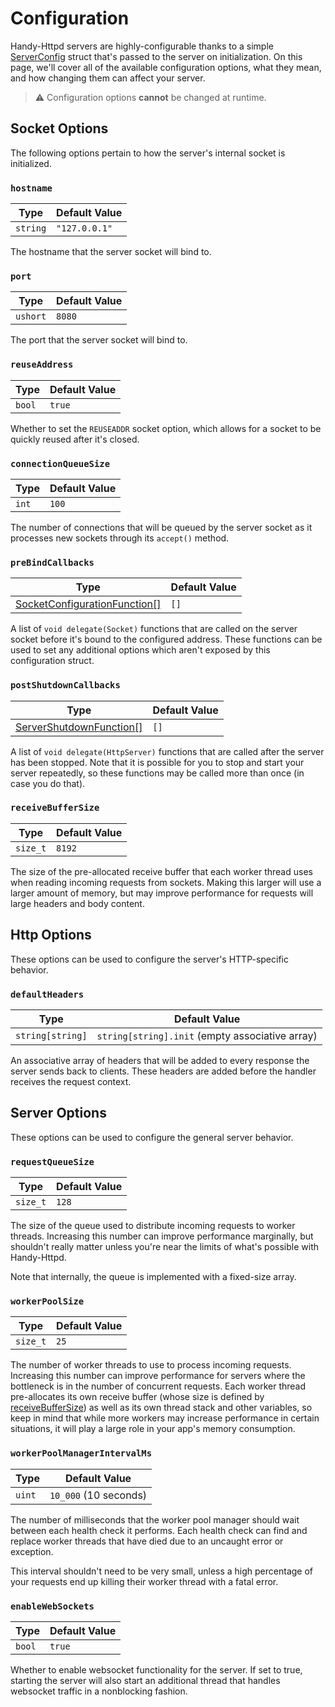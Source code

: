 # Configuration

Handy-Httpd servers are highly-configurable thanks to a simple [ServerConfig](ddoc-handy_httpd.components.config.ServerConfig) struct that's passed to the server on initialization. On this page, we'll cover all of the available configuration options, what they mean, and how changing them can affect your server.

> ⚠️ Configuration options **cannot** be changed at runtime.

## Socket Options

The following options pertain to how the server's internal socket is initialized.

### `hostname`
| Type | Default Value |
|---   |---            |
| `string` | `"127.0.0.1"` |
The hostname that the server socket will bind to.

### `port`
| Type | Default Value |
|---   |---            |
| `ushort` | `8080` |
The port that the server socket will bind to.

### `reuseAddress`
| Type | Default Value |
|---   |---            |
| `bool` | `true` |
Whether to set the `REUSEADDR` socket option, which allows for a socket to be quickly reused after it's closed.

### `connectionQueueSize`
| Type | Default Value |
|---   |---            |
| `int` | `100` |
The number of connections that will be queued by the server socket as it processes new sockets through its `accept()` method.

### `preBindCallbacks`
| Type | Default Value |
|---   |---            |
| [SocketConfigurationFunction[]](ddoc-handy_httpd.components.config.ServerConfig.SocketConfigureFunction) | `[]` |
A list of `void delegate(Socket)` functions that are called on the server socket before it's bound to the configured address. These functions can be used to set any additional options which aren't exposed by this configuration struct.

### `postShutdownCallbacks`
| Type | Default Value |
|---   |---            |
| [ServerShutdownFunction[]](ddoc-handy_httpd.components.config.ServerConfig.ServerShutdownFunction) | `[]` |
A list of `void delegate(HttpServer)` functions that are called after the server has been stopped. Note that it is possible for you to stop and start your server repeatedly, so these functions may be called more than once (in case you do that).

### `receiveBufferSize`
| Type | Default Value |
|---   |---            |
| `size_t` | `8192` |
The size of the pre-allocated receive buffer that each worker thread uses when reading incoming requests from sockets. Making this larger will use a larger amount of memory, but may improve performance for requests will large headers and body content.

## Http Options

 These options can be used to configure the server's HTTP-specific behavior.

 ### `defaultHeaders`
| Type | Default Value |
|---   |---            |
| `string[string]` | `string[string].init` (empty associative array) |
An associative array of headers that will be added to every response the server sends back to clients. These headers are added before the handler receives the request context.

## Server Options

These options can be used to configure the general server behavior.

### `requestQueueSize`
| Type | Default Value |
|---   |---            |
| `size_t` | `128` |
The size of the queue used to distribute incoming requests to worker threads. Increasing this number can improve performance marginally, but shouldn't really matter unless you're near the limits of what's possible with Handy-Httpd.

Note that internally, the queue is implemented with a fixed-size array.

### `workerPoolSize`
| Type | Default Value |
|---   |---            |
| `size_t` | `25` |
The number of worker threads to use to process incoming requests. Increasing this number can improve performance for servers where the bottleneck is in the number of concurrent requests. Each worker thread pre-allocates its own receive buffer (whose size is defined by [receiveBufferSize](#receivebuffersize)) as well as its own thread stack and other variables, so keep in mind that while more workers may increase performance in certain situations, it will play a large role in your app's memory consumption.

### `workerPoolManagerIntervalMs`
| Type | Default Value |
|---   |---            |
| `uint` | `10_000` (10 seconds) |
The number of milliseconds that the worker pool manager should wait between each health check it performs. Each health check can find and replace worker threads that have died due to an uncaught error or exception.

This interval shouldn't need to be very small, unless a high percentage of your requests end up killing their worker thread with a fatal error.

### `enableWebSockets`
| Type | Default Value |
|---   |---            |
| `bool` | `true` |
Whether to enable websocket functionality for the server. If set to true, starting the server will also start an additional thread that handles websocket traffic in a nonblocking fashion.
